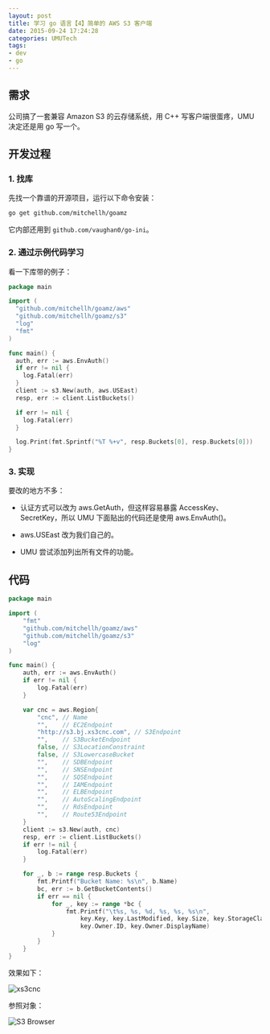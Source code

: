 ```yaml
---
layout: post
title: 学习 go 语言【4】简单的 AWS S3 客户端
date: 2015-09-24 17:24:28
categories: UMUTech
tags:
- dev
- go
---
```

## 需求

公司搞了一套兼容 Amazon S3 的云存储系统，用 C++ 写客户端很蛋疼，UMU 决定还是用 go 写一个。

## 开发过程

### 1. 找库

先找一个靠谱的开源项目，运行以下命令安装：

```sh
go get github.com/mitchellh/goamz
```

它内部还用到 `github.com/vaughan0/go-ini`。

### 2. 通过示例代码学习

看一下库带的例子：

```go
package main

import (
  "github.com/mitchellh/goamz/aws"
  "github.com/mitchellh/goamz/s3"
  "log"
  "fmt"
)

func main() {
  auth, err := aws.EnvAuth()
  if err != nil {
    log.Fatal(err)
  }
  client := s3.New(auth, aws.USEast)
  resp, err := client.ListBuckets()

  if err != nil {
    log.Fatal(err)
  }

  log.Print(fmt.Sprintf("%T %+v", resp.Buckets[0], resp.Buckets[0]))
}
```

### 3. 实现

要改的地方不多：

- 认证方式可以改为 aws.GetAuth，但这样容易暴露 AccessKey、SecretKey，所以 UMU 下面贴出的代码还是使用 aws.EnvAuth()。

- aws.USEast 改为我们自己的。

- UMU 尝试添加列出所有文件的功能。

## 代码

```go
package main

import (
	"fmt"
	"github.com/mitchellh/goamz/aws"
	"github.com/mitchellh/goamz/s3"
	"log"
)

func main() {
	auth, err := aws.EnvAuth()
	if err != nil {
		log.Fatal(err)
	}

	var cnc = aws.Region{
		"cnc", // Name
		"",    // EC2Endpoint
		"http://s3.bj.xs3cnc.com", // S3Endpoint
		"",    // S3BucketEndpoint
		false, // S3LocationConstraint
		false, // S3LowercaseBucket
		"",    // SDBEndpoint
		"",    // SNSEndpoint
		"",    // SQSEndpoint
		"",    // IAMEndpoint
		"",    // ELBEndpoint
		"",    // AutoScalingEndpoint
		"",    // RdsEndpoint
		"",    // Route53Endpoint
	}
	client := s3.New(auth, cnc)
	resp, err := client.ListBuckets()
	if err != nil {
		log.Fatal(err)
	}

	for _, b := range resp.Buckets {
		fmt.Printf("Bucket Name: %s\n", b.Name)
		bc, err := b.GetBucketContents()
		if err == nil {
			for _, key := range *bc {
				fmt.Printf("\t%s, %s, %d, %s, %s, %s\n",
					key.Key, key.LastModified, key.Size, key.StorageClass,
					key.Owner.ID, key.Owner.DisplayName)
			}
		}
	}
}
```
效果如下：

![xs3cnc](/images/20150924-1.png)

参照对象：

![S3 Browser](/images/20150924-2.jpg)

